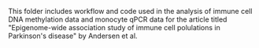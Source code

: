 This folder includes workflow and code used in the analysis of immune cell DNA methylation data and monocyte qPCR data for the article titled "Epigenome-wide association study of immune cell polulations in Parkinson's disease" by Andersen et al. 
